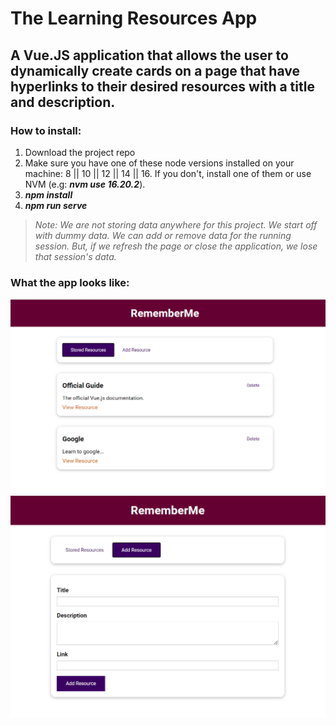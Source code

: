 # The Learning Resources App

## A Vue.JS application that allows the user to dynamically create cards on a page that have hyperlinks to their desired resources with a title and description.

### How to install:

1. Download the project repo
2. Make sure you have one of these node versions installed on your machine: 8 || 10 || 12 || 14 || 16. If you don't, install one of them or use NVM (e.g: **_nvm use 16.20.2_**).
3. **_npm install_**
4. **_npm run serve_**

> _Note: We are not storing data anywhere for this project. We start off with dummy data. We can add or remove data for the running session. But, if we refresh the page or close the application, we lose that session's data._

### What the app looks like:

![Stored Resource Page](./img/stored-resources-page.png)
![Add Resource Page](./img/add-resource-page.png)
